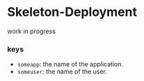 # Skeleton-Deployment

work in progress

### keys

- `someapp`: the name of the application.
- `someuser`: the name of the user.
